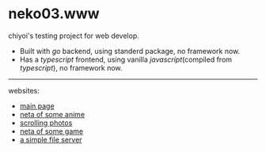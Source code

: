 # neko03.www
chiyoi's testing project for web develop.
* Built with *go* backend, using standerd package, no framework now.
* Has a *typescript* frontend, using vanilla *javascript*(compiled from *typescript*), no framework now.
---
websites:
* [main page](https://www.neko03.com/chiyoi/)
* [neta of some anime](https://www.neko03.com/jigokutsuushin/)
* [scrolling photos](https://www.neko03.com/nacho/)
* [neta of some game](https://www.neko03.com/shigure/)
* [a simple file server](https://www.neko03.com/disk/)
